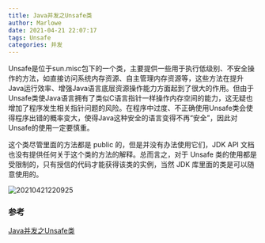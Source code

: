 ```yaml
---
title: Java并发之Unsafe类
author: Marlowe
date: 2021-04-21 22:07:17
tags: Unsafe
categories: 并发
---
```


<!--more-->

Unsafe是位于sun.misc包下的一个类，主要提供一些用于执行低级别、不安全操作的方法，如直接访问系统内存资源、自主管理内存资源等，这些方法在提升Java运行效率、增强Java语言底层资源操作能力方面起到了很大的作用。但由于Unsafe类使Java语言拥有了类似C语言指针一样操作内存空间的能力，这无疑也增加了程序发生相关指针问题的风险。在程序中过度、不正确使用Unsafe类会使得程序出错的概率变大，使得Java这种安全的语言变得不再“安全”，因此对Unsafe的使用一定要慎重。

这个类尽管里面的方法都是 public 的，但是并没有办法使用它们，JDK API 文档也没有提供任何关于这个类的方法的解释。总而言之，对于 Unsafe 类的使用都是受限制的，只有授信的代码才能获得该类的实例，当然 JDK 库里面的类是可以随意使用的。

![20210421220925](http://marlowe.oss-cn-beijing.aliyuncs.com/img/20210421220925.png)

### 参考
[Java并发之Unsafe类](https://blog.unclezs.com/Java/%E5%B9%B6%E5%8F%91%E7%BC%96%E7%A8%8B/Java%E5%B9%B6%E5%8F%91%E4%B9%8BUnsafe%E7%B1%BB.html)